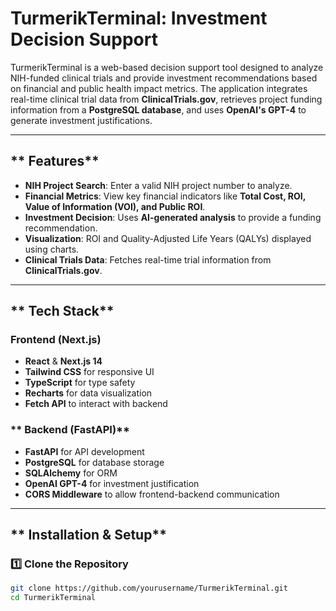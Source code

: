 # **TurmerikTerminal: Investment Decision Support**

TurmerikTerminal is a web-based decision support tool designed to analyze NIH-funded clinical trials and provide investment recommendations based on financial and public health impact metrics. The application integrates real-time clinical trial data from **ClinicalTrials.gov**, retrieves project funding information from a **PostgreSQL database**, and uses **OpenAI's GPT-4** to generate investment justifications.

---

## ** Features**
- **NIH Project Search**: Enter a valid NIH project number to analyze.
- **Financial Metrics**: View key financial indicators like **Total Cost, ROI, Value of Information (VOI), and Public ROI**.
- **Investment Decision**: Uses **AI-generated analysis** to provide a funding recommendation.
- **Visualization**: ROI and Quality-Adjusted Life Years (QALYs) displayed using charts.
- **Clinical Trials Data**: Fetches real-time trial information from **ClinicalTrials.gov**.

---

## ** Tech Stack**
### **Frontend (Next.js)**
- **React** & **Next.js 14**
- **Tailwind CSS** for responsive UI
- **TypeScript** for type safety
- **Recharts** for data visualization
- **Fetch API** to interact with backend

### ** Backend (FastAPI)**
- **FastAPI** for API development
- **PostgreSQL** for database storage
- **SQLAlchemy** for ORM
- **OpenAI GPT-4** for investment justification
- **CORS Middleware** to allow frontend-backend communication

---

## ** Installation & Setup**
### **1️⃣ Clone the Repository**
```sh
git clone https://github.com/yourusername/TurmerikTerminal.git
cd TurmerikTerminal
